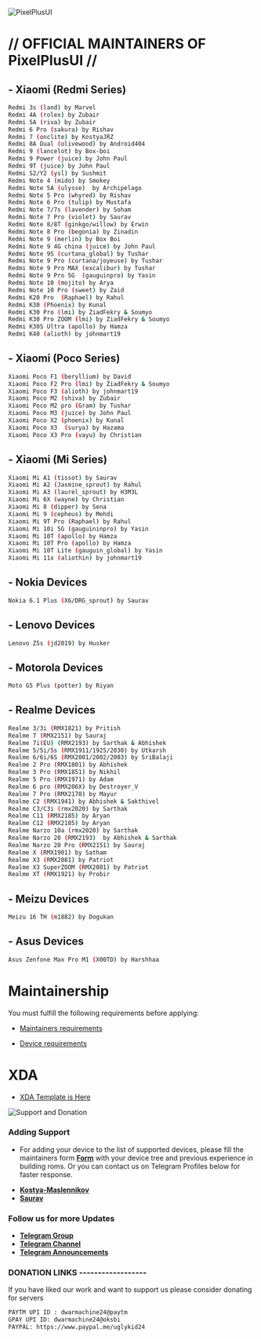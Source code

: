 ![PixelPlusUI](https://i.imgur.com/foReqPr.png "PixelPlusUI")


# // OFFICIAL MAINTAINERS OF PixelPlusUI //

## - Xiaomi (Redmi Series)
```bash
Redmi 3s (land) by Marvel
Redmi 4A (rolex) by Zubair
Redmi 5A (riva) by Zubair
Redmi 6 Pro (sakura) by Rishav 
Redmi 7 (onclite) by KostyaJRZ
Redmi 8A Dual (olivewood) by Android404
Redmi 9 (lancelot) by Box-boi
Redmi 9 Power (juice) by John Paul
Redmi 9T (juice) by John Paul
Redmi S2/Y2 (ysl) by Sushmit
Redmi Note 4 (mido) by Smokey
Redmi Note 5A (ulysse)  by Archipelago
Redmi Note 5 Pro (whyred) by Rishav
Redmi Note 6 Pro (tulip) by Mustafa 
Redmi Note 7/7s (lavender) by Soham
Redmi Note 7 Pro (violet) by Saurav
Redmi Note 8/8T (ginkgo/willow) by Erwin 
Redmi Note 8 Pro (begonia) by Zinadin 
Redmi Note 9 (merlin) by Box Boi
Redmi Note 9 4G china (juice) by John Paul
Redmi Note 9S (curtana_global) by Tushar
Redmi Note 9 Pro (curtana/joyeuse) by Tushar
Redmi Note 9 Pro MAX (excalibur) by Tushar
Redmi Note 9 Pro 5G  (gauguinpro) by Yasin
Redmi Note 10 (mojito) by Arya
Redmi Note 10 Pro (sweet) by Zaid
Redmi K20 Pro  (Raphael) by Rahul
Redmi K30 (Phoenix) by Kunal
Redmi K30 Pro (lmi) by ZiadFekry & Soumyo
Redmi K30 Pro ZOOM (lmi) by ZiadFekry & Soumyo
Redmi K30S Ultra (apollo) by Hamza
Redmi K40 (alioth) by johnmart19
```

## - Xiaomi (Poco Series)
```bash
Xiaomi Poco F1 (beryllium) by David
Xiaomi Poco F2 Pro (lmi) by ZiadFekry & Soumyo
Xiaomi Poco F3 (alioth) by johnmart19
Xiaomi Poco M2 (shiva) by Zubair
Xiaomi Poco M2 pro (Gram) by Tushar
Xiaomi Poco M3 (juice) by John Paul
Xiaomi Poco X2 (phoenix) by Kunal
Xiaomi Poco X3  (surya) by Hazama
Xiaomi Poco X3 Pro (vayu) by Christian
```

## - Xiaomi (Mi Series)
```bash
Xiaomi Mi A1 (tissot) by Saurav
Xiaomi Mi A2 (Jasmine_sprout) by Rahul
Xiaomi Mi A3 (laurel_sprout) by H3M3L
Xiaomi Mi 6X (wayne) by Christian
Xiaomi Mi 8 (dipper) by Sena
Xiaomi Mi 9 (cepheus) by Mehdi
Xiaomi Mi 9T Pro (Raphael) by Rahul
Xiaomi Mi 10i 5G (gauguininpro) by Yasin
Xiaomi Mi 10T (apollo) by Hamza
Xiaomi Mi 10T Pro (apollo) by Hamza
Xiaomi Mi 10T Lite (gauguin_global) by Yasin
Xiaomi Mi 11x (aliothin) by johnmart19
```
## - Nokia Devices
```bash
Nokia 6.1 Plus (X6/DRG_sprout) by Saurav
```

## - Lenovo Devices
```bash
Lenovo Z5s (jd2019) by Husker
``` 

## - Motorola Devices
```bash
Moto G5 Plus (potter) by Riyan
``` 


## - Realme Devices
```bash
Realme 3/3i (RMX1821) by Pritish  
Realme 7 (RMX2151) by Sauraj 
Realme 7i(EU) (RMX2193) by Sarthak & Abhishek
Realme 5/5i/5s (RMX1911/1925/2030) by Utkarsh
Realme 6/6i/6S (RMX2001/2002/2003) by SriBalaji
Realme 2 Pro (RMX1801) by Abhishek
Realme 3 Pro (RMX1851) by Nikhil
Realme 5 Pro (RMX1971) by Adam
Realme 6 pro (RMX206X) by Destroyer_V
Realme 7 Pro (RMX2170) by Mayur 
Realme C2 (RMX1941) by Abhishek & Sakthivel
Realme C3/C3i (rmx2020) by Sarthak
Realme C11 (RMX2185) by Aryan
Realme C12 (RMX2185) by Aryan
Realme Narzo 10a (rmx2020) by Sarthak
Realme Narzo 20 (RMX2193)  by Abhishek & Sarthak
Realme Narzo 20 Pro (RMX2151) by Sauraj 
Realme X (RMX1901) by Satham
Realme X3 (RMX2081) by Patriot
Realme X3 SuperZOOM (RMX2081) by Patriot
Realme XT (RMX1921) by Probir
```

## - Meizu Devices
```bash
Meizu 16 TH (m1882) by Dogukan
```

## - Asus Devices
```bash
Asus Zenfone Max Pro M1 (X00TD) by Harshhaa
```

# Maintainership 

You must fulfill the following requirements before applying:

- [Maintainers requirements](https://github.com/PixelPlusUI-Elle/Documentation/blob/main/maintainers_requirements.md)

- [Device requirements](https://github.com/PixelPlusUI-Elle/Documentation/blob/main/device_requirements.md)

# XDA 

- [XDA Template is Here](https://github.com/PixelPlusUI-Elle/Documentation/blob/main/ppui_xda.txt)


![Support and Donation](https://i.imgur.com/aNanj7v.png "Support and Donation")

### Adding Support
 - For adding your device to the list of supported devices, please fill the maintainers form [**Form**](https://docs.google.com/forms/d/e/1FAIpQLScA5G_AUKiJlDWCM4Beaf_059dVZiClHv_rwZsklcXcGq0tzQ/viewform?vc=0&c=0&w=1) with your device tree and previous experience in building roms. Or you can contact us on Telegram Profiles below for faster response.
 * [**Kostya-Maslennikov**](https://t.me/kostyajrz)
 * [**Saurav**](https://t.me/ugly_kid_af)

### Follow  us for more Updates
 * [**Telegram Group**](https://t.me/ppuichat)
 * [**Telegram Channel**](https://t.me/ppuich)
 * [**Telegram Announcements**](https://t.me/ppuinews)

### DONATION LINKS ------------------

If you have liked our work and want to support us please consider donating for servers

```bash
PAYTM UPI ID : dwarmachine24@paytm
GPAY UPI ID: dwarmachine24@oksbi
PAYPAL: https://www.paypal.me/uglykid24
```
